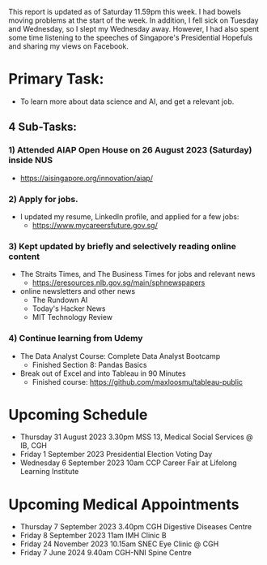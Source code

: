 This report is updated as of Saturday 11.59pm this week.  I had bowels moving problems at the start of the week.  In addition, I fell sick on Tuesday and Wednesday, so I slept my Wednesday away.  However, I had also spent some time listening to the speeches of Singapore's Presidential Hopefuls and sharing my views on Facebook.  

# Primary Task:
- To learn more about data science and AI, and get a relevant job.  

## 4 Sub-Tasks:
### 1) Attended AIAP Open House on 26 August 2023 (Saturday) inside NUS
- https://aisingapore.org/innovation/aiap/

### 2) Apply for jobs.
- I updated my resume, LinkedIn profile, and applied for a few jobs: 
    - https://www.mycareersfuture.gov.sg/

### 3) Kept updated by briefly and selectively reading online content
- The Straits Times, and The Business Times for jobs and relevant news
    - https://eresources.nlb.gov.sg/main/sphnewspapers
- online newsletters and other news
    - The Rundown AI
    - Today's Hacker News
    - MIT Technology Review

### 4) Continue learning from Udemy
- The Data Analyst Course: Complete Data Analyst Bootcamp
    - Finished Section 8: Pandas Basics
- Break out of Excel and into Tableau in 90 Minutes
    - Finished course: https://github.com/maxloosmu/tableau-public

# Upcoming Schedule
- Thursday 31 August 2023 3.30pm MSS 13, Medical Social Services @ IB, CGH
- Friday 1 September 2023 Presidential Election Voting Day
- Wednesday 6 September 2023 10am CCP Career Fair at Lifelong Learning Institute

# Upcoming Medical Appointments
- Thursday 7 September 2023 3.40pm CGH Digestive Diseases Centre
- Friday 8 September 2023 11am IMH Clinic B
- Friday 24 November 2023 10.15am SNEC Eye Clinic @ CGH
- Friday 7 June 2024 9.40am CGH-NNI Spine Centre